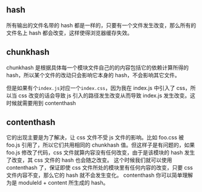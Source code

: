 ## hash

所有输出的文件名带的 hash 都是一样的，只要有一个文件发生改变，那么所有的文件名上 hash 都会改变，这样使得浏览器缓存失效。

## chunkhash

chunkhash 是根据具体每一个模块文件自己的的内容包括它的依赖计算所得的 hash，所以某个文件的改动只会影响它本身的 hash，不会影响其它文件。

但是如果有个`index.js`对应一个`index.css`，因为我在 index.js 中引入了 css，所以当 css 改变的话会导致 js 引入的路径发生改变从而导致 index.js 发生改变。这时候就需要用到 contenthash

## contenthash

它的出现主要是为了解决，让 css 文件不受 js 文件的影响。比如 foo.css 被 foo.js 引用了，所以它们共用相同的 chunkhash 值。但这样子是有问题的，如果 foo.js 修改了代码，css 文件就算内容没有任何改变，由于是该模块的 hash 发生了改变，其 css 文件的 hash 也会随之改变。
这个时候我们就可以使用 contenthash 了，保证即使 css 文件所处的模块里有任何内容的改变，只要 css 文件内容不变，那么它的 hash 就不会发生变化。
contenthash 你可以简单理解为是 moduleId + content 所生成的 hash。

